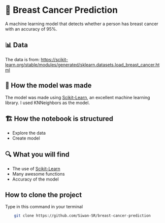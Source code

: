 # 🤧 Breast Cancer Prediction

A machine learning model that detects whether a person has breast cancer with an accuracy of 95%.

## 📊 Data

The data is from: https://scikit-learn.org/stable/modules/generated/sklearn.datasets.load_breast_cancer.html

## 🥧 How the model was made

The model was made using [Scikit-Learn](https://www.scikit-learn.org/), an excellent machine learning library. I used KNNeighbors as the model.

## 🏗️ How the notebook is structured

* Explore the data
* Create model

## 🔍 What you will find

* The use of [Scikit-Learn](https://www.scikit-learn.org/)
* Many awesome functions
* Accuracy of the model

## How to clone the project

Type in this command in your terminal

```bash
    git clone https://github.com/Siwan-SR/breast-cancer-prediction
    
```
